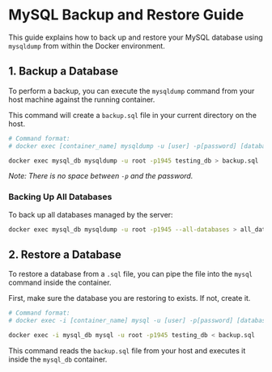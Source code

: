 # MySQL Backup and Restore Guide

This guide explains how to back up and restore your MySQL database using `mysqldump` from within the Docker environment.

## 1. Backup a Database

To perform a backup, you can execute the `mysqldump` command from your host machine against the running container.

This command will create a `backup.sql` file in your current directory on the host.

```bash
# Command format:
# docker exec [container_name] mysqldump -u [user] -p[password] [database_name] > [backup_file.sql]

docker exec mysql_db mysqldump -u root -p1945 testing_db > backup.sql
```

*Note: There is no space between `-p` and the password.*

### Backing Up All Databases

To back up all databases managed by the server:

```bash
docker exec mysql_db mysqldump -u root -p1945 --all-databases > all_databases_backup.sql
```

## 2. Restore a Database

To restore a database from a `.sql` file, you can pipe the file into the `mysql` command inside the container.

First, make sure the database you are restoring to exists. If not, create it.

```bash
# Command format:
# docker exec -i [container_name] mysql -u [user] -p[password] [database_name] < [backup_file.sql]

docker exec -i mysql_db mysql -u root -p1945 testing_db < backup.sql
```

This command reads the `backup.sql` file from your host and executes it inside the `mysql_db` container.
